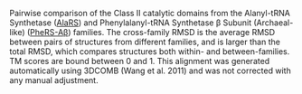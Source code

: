 Pairwise comparison of the Class II catalytic domains from the Alanyl-tRNA Synthetase (<a href='/class2/ala'>AlaRS</a>) and Phenylalanyl-tRNA Synthetase &beta; Subunit (Archaeal-like) (<a href='/class2/phe4'>PheRS-Aβ</a>) families. 
	The cross-family RMSD is the average RMSD between pairs of structures from different families, and is
	 larger than the total RMSD, which compares structures both within- and between-families. TM scores are bound between 0 and 1. 
	 This alignment was generated automatically using 3DCOMB (Wang et al. 2011) and was not corrected with any manual adjustment.
